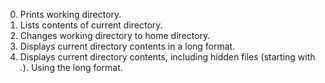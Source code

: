 0. Prints working directory.
1. Lists contents of current directory.
2. Changes working directory to home directory.
3. Displays current directory contents in a long format.
4. Displays current directory contents, including hidden files (starting with .). Using the long format.
